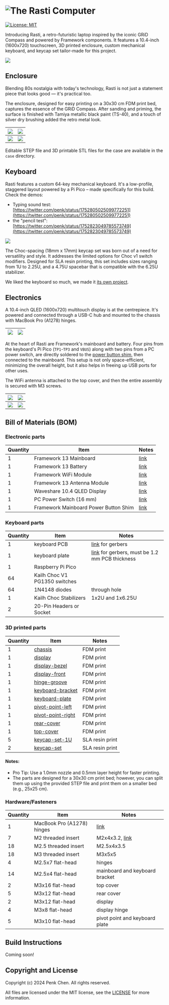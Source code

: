 # ![The Rasti Computer](images/rasti-banner.jpg)

[![License: MIT](https://img.shields.io/badge/License-MIT-yellow.svg)](https://opensource.org/licenses/MIT)

Introducing Rasti, a retro-futuristic laptop inspired by the iconic GRiD Compass and powered by Framework components. It features a 10.4-inch (1600x720) touchscreen, 3D printed enclosure, custom mechanical keyboard, and keycap set tailor-made for this project. 

![](images/rasti-heroshot.jpg)

## Enclosure

Blending 80s nostalgia with today's technology, Rasti is not just a statement piece that looks good — it's practical too.

The enclosure, designed for easy printing on a 30x30 cm FDM print bed, captures the essence of the GRiD Compass. After sanding and priming, the surface is finished with Tamiya metallic black paint (TS-40), and a touch of silver dry brushing added the retro metal look. 

| ![](images/rasti-left-side.jpg) | ![](images/rasti-lid-closed.jpg) |
| --- | --- |
| ![](images/rasti-rear.jpg) | ![](images/rasti-right-side.jpg) | 

Editable STEP file and 3D printable STL files for the case are available in the `case` directory.

## Keyboard 

Rasti features a custom 64-key mechanical keyboard. It's a low-profile, staggered layout powered by a Pi Pico – made specifically for this build. Check the demos: 

- Typing sound test: [https://twitter.com/penk/status/1752805025099772251](https://twitter.com/penk/status/1752805025099772251)
- the "pencil test": [https://twitter.com/penk/status/1752823049785573749](https://twitter.com/penk/status/1752823049785573749)

![](images/rasti-front.jpg)

The Choc-spacing (18mm x 17mm) keycap set was born out of a need for versatility and style. It addresses the limited options for Choc v1 switch modifiers. Designed for SLA resin printing, this set includes sizes ranging from 1U to 2.25U, and a 4.75U spacebar that is compatible with the 6.25U stabilizer. 

We liked the keyboard so much, we made it [its own project](https://github.com/penk/rasti64).

## Electronics 

A 10.4-inch QLED (1600x720) multitouch display is at the centrepiece. It's powered and connected through a USB-C hub and mounted to the chassis with MacBook Pro (A1278) hinges. 

| ![](images/rasti-display-parts.jpg) | ![](images/rasti-display-assembly.jpg) |
| --- | --- |

At the heart of Rasti are Framework's mainboard and battery. Four pins from the keyboard's Pi Pico (`TP1`-`TP3` and `VBUS`) along with two pins from a PC power switch, are directly soldered to the [power button shim](https://www.tindie.com/products/crimier/framework-mainboard-power-button-shim/), then connected to the mainboard. This setup is not only space-efficient, minimizing the overall height, but it also helps in freeing up USB ports for other uses.

The WiFi antenna is attached to the top cover, and then the entire assembly is secured with M3 screws. 

| ![](images/rasti-chassis.jpg) | ![](images/rasti-power-switch-shim.jpg) |
| --- | --- |
| ![](images/rasti-assembly.jpg) | ![](images/rasti-rear-cover.jpg) | 

## Bill of Materials (BOM)

### Electronic parts 

Quantity | Item | Notes
--- | --- | ---
1 | Framework 13 Mainboard | [link](https://frame.work/de/en/products/mainboard-11th-gen-intel-core?v=FRANFG000C)
1 | Framework 13 Battery | [link](https://frame.work/de/en/products/battery?v=FRANBBAT01)
1 | Framework WiFi Module | [link](https://frame.work/de/en/products/intel-wi-fi-6e-ax210-no-vpro)
1 | Framework 13 Antenna Module | [link](https://frame.work/de/en/products/antenna-module?v=FRANBA0001)
1 | Waveshare 10.4 QLED Display | [link](https://www.waveshare.com/10.4hp-capqled.htm)
1 | PC Power Switch (16 mm) | [link](https://amazon.de/dp/B09BFWYGJB)
1 | Framework Mainboard Power Button Shim | [link](https://www.tindie.com/products/crimier/framework-mainboard-power-button-shim/)

### Keyboard parts 

Quantity | Item | Notes
--- | --- | ---
1 | keyboard PCB | [link](https://github.com/penk/rasti64/blob/master/gerbers/Gerbers-rasti64-pipico.zip) for gerbers 
1 | keyboard plate | [link](https://github.com/penk/rasti64/blob/master/plate/Gerbers-rasti64-plate.zip) for gerbers, must be 1.2 mm PCB thickness
1 | Raspberry Pi Pico 
64 | Kailh Choc V1 PG1350 switches 
64 | 1N4148 diodes | through hole
1 | Kailh Choc Stabilizers | 1x2U and 1x6.25U
2 | 20-Pin Headers or Socket 

### 3D printed parts 

Quantity | Item | Notes
--- | --- | ---
1 | [chassis](case/Rasti-chassis.stl) | FDM print 
1 | [display](case/Rasti-display.stl) | FDM print 
1 | [display-bezel](case/Rasti-display-bezel.stl) | FDM print 
1 | [display-front](case/Rasti-display-front.stl) | FDM print 
1 | [hinge-groove](case/Rasti-hinge-groove.stl) | FDM print 
1 | [keyboard-bracket](case/Rasti-keyboard-bracket.stl) | FDM print 
1 | [keyboard-plate](case/Rasti-keyboard-plate.stl) | FDM print 
1 | [pivot-point-left](case/Rasti-pivot-point-left.stl) | FDM print 
1 | [pivot-point-right](case/Rasti-pivot-point-right.stl) | FDM print 
1 | [rear-cover](case/Rasti-rear-cover.stl) | FDM print 
1 | [top-cover](case/Rasti-top-cover.stl) | FDM print
5 | [keycap-set-1U](https://github.com/penk/rasti64/blob/master/keycaps/Rasti-keycap-set-1U-v1.3.stl) | SLA resin print
2 | [keycap-set](https://github.com/penk/rasti64/blob/master/keycaps/Rasti-keycap-set-V1.4.stl) | SLA resin print 

#### Notes: 
* Pro Tip: Use a 1.0mm nozzle and 0.5mm layer height for faster printing.
* The parts are designed for a 30x30 cm print bed; however, you can split them up using the provided STEP file and print them on a smaller bed (e.g., 25x25 cm).

### Hardware/Fasteners

Quantity | Item | Notes
--- | --- | ---
1 | MacBook Pro (A1278) hinges | [link](https://amazon.de/-/en/gp/product/B086HCD5GK)
7 | M2 threaded insert | M2x4x3.2, [link](https://amazon.de/-/en/dp/B09B7F2XM3)
18 | M2.5 threaded insert | M2.5x4x3.5 
18 | M3 threaded insert | M3x5x5 
4 | M2.5x7 flat-head | hinges 
14 | M2.5x4 flat-head | mainboard and keyboard bracket  
2 | M3x16 flat-head | top cover 
5 | M3x12 flat-head | rear cover
2 | M3x12 flat-head | display 
4 | M3x8 flat-head | display hinge 
5 | M3x10 flat-head | pivot point and keyboard plate 

## Build Instructions 
Coming soon! 

## Copyright and License
Copyright (c) 2024 Penk Chen. All rights reserved.

All files are licensed under the MIT license, see the [LICENSE](LICENSE) for more information.
